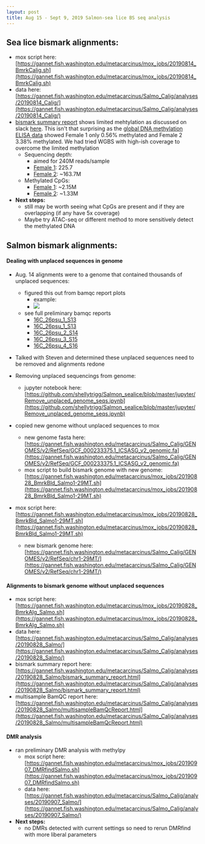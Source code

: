 ```yaml
---
layout: post
title: Aug 15 - Sept 9, 2019 Salmon-sea lice BS seq analysis
---
```



## Sea lice bismark alignments:
- mox script here: [https://gannet.fish.washington.edu/metacarcinus/mox_jobs/20190814_BmrkCalig.sh](https://gannet.fish.washington.edu/metacarcinus/mox_jobs/20190814_BmrkCalig.sh)
- data here: [https://gannet.fish.washington.edu/metacarcinus/Salmo_Calig/analyses/20190814_Calig/](https://gannet.fish.washington.edu/metacarcinus/Salmo_Calig/analyses/20190814_Calig/)
- [bismark summary report](https://gannet.fish.washington.edu/metacarcinus/Salmo_Calig/analyses/20190814_Calig/bismark_summary_report.html) shows limited mehtylation as discussed on slack [here](https://caliguslife.slack.com/archives/CHD7GE7LJ/p1567532440001700). This isn't that surprising as the [global DNA methylation ELISA data](https://shellytrigg.github.io/12th-post/) showed Female 1 only 0.56% methylated and Female 2 3.38% methylated. We had tried WGBS with high-ish coverage to overcome the limited methylation
	- Sequencing depth:
		- aimed for 240M reads/sample
		- [Female 1](https://gannet.fish.washington.edu/metacarcinus/Salmo_Calig/analyses/20190814_Calig/Sealice_F1_S20_R1_001_val_1_bismark_bt2_PE_report.html): 225.7
		- [Female 2](https://gannet.fish.washington.edu/metacarcinus/Salmo_Calig/analyses/20190814_Calig/Sealice_F2_S22_R1_001_val_1_bismark_bt2_PE_report.html): ~163.7M 
	- Methylated CpGs:
		- [Female 1](https://gannet.fish.washington.edu/metacarcinus/Salmo_Calig/analyses/20190814_Calig/Sealice_F1_S20_R1_001_val_1_bismark_bt2_PE_report.html): ~2.15M
		- [Female 2](https://gannet.fish.washington.edu/metacarcinus/Salmo_Calig/analyses/20190814_Calig/Sealice_F2_S22_R1_001_val_1_bismark_bt2_PE_report.html): ~1.33M
- **Next steps:**
	- still may be worth seeing what CpGs are present and if they are overlapping (if any have 5x coverage)
	- Maybe try ATAC-seq or different method to more sensitively detect the methylated DNA      

## Salmon bismark alignments:

#### Dealing with unplaced sequences in genome
- Aug. 14 alignments were to a genome that contained thousands of unplaced sequences:
	- figured this out from bamqc report plots
		- example:
		- [![](https://gannet.fish.washington.edu/metacarcinus/Salmo_Calig/analyses/20190814_Salmo/16C_26psu_1_S13.sorted_stats/images_qualimapReport/genome_coverage_across_reference.png)](https://gannet.fish.washington.edu/metacarcinus/Salmo_Calig/analyses/20190814_Salmo/16C_26psu_1_S13.sorted_stats/images_qualimapReport/genome_coverage_across_reference.png) 
	- see full preliminary bamqc reports
		- [16C_26psu_1_S13](https://gannet.fish.washington.edu/metacarcinus/Salmo_Calig/analyses/20190814_Salmo/16C_26psu_1_S13.sorted_stats/qualimapReport.html)
		- [16C_26psu_1_S13](https://gannet.fish.washington.edu/metacarcinus/Salmo_Calig/analyses/20190814_Salmo/16C_26psu_1_S13.sorted_stats/qualimapReport.html)
		- [16C_26psu_2_S14](https://gannet.fish.washington.edu/metacarcinus/Salmo_Calig/analyses/20190814_Salmo/16C_26psu_2_S14.sorted_stats/qualimapReport.html)
		- [16C_26psu_3_S15](https://gannet.fish.washington.edu/metacarcinus/Salmo_Calig/analyses/20190814_Salmo/16C_26psu_3_S15.sorted_stats/qualimapReport.html)
		- [16C_26psu_4_S16](https://gannet.fish.washington.edu/metacarcinus/Salmo_Calig/analyses/20190814_Salmo/16C_26psu_4_S16.sorted_stats/qualimapReport.html)

- Talked with Steven and determined these unplaced sequences need to be removed and alignments redone
- Removing unplaced sequencings from genome:
	- jupyter notebook here: [https://github.com/shellytrigg/Salmon_sealice/blob/master/jupyter/Remove_unplaced_genome_seqs.ipynb](https://github.com/shellytrigg/Salmon_sealice/blob/master/jupyter/Remove_unplaced_genome_seqs.ipynb) 
- copied new genome without unplaced sequences to mox 
	- new genome fasta here: [https://gannet.fish.washington.edu/metacarcinus/Salmo_Calig/GENOMES/v2/RefSeq/GCF_000233375.1_ICSASG_v2_genomic.fa](https://gannet.fish.washington.edu/metacarcinus/Salmo_Calig/GENOMES/v2/RefSeq/GCF_000233375.1_ICSASG_v2_genomic.fa)
	- mox script to build bismark genome with new genome: [https://gannet.fish.washington.edu/metacarcinus/mox_jobs/20190828_BmrkBld_Salmo1-29MT.sh](https://gannet.fish.washington.edu/metacarcinus/mox_jobs/20190828_BmrkBld_Salmo1-29MT.sh) 
- mox script here: [https://gannet.fish.washington.edu/metacarcinus/mox_jobs/20190828_BmrkBld_Salmo1-29MT.sh](https://gannet.fish.washington.edu/metacarcinus/mox_jobs/20190828_BmrkBld_Salmo1-29MT.sh)
	- new bismark genome here: [https://gannet.fish.washington.edu/metacarcinus/Salmo_Calig/GENOMES/v2/RefSeq/chr1-29MT/](https://gannet.fish.washington.edu/metacarcinus/Salmo_Calig/GENOMES/v2/RefSeq/chr1-29MT/)

#### Alignments to bismark genome without unplaced sequences
- mox script here: [https://gannet.fish.washington.edu/metacarcinus/mox_jobs/20190828_BmrkAlg_Salmo.sh](https://gannet.fish.washington.edu/metacarcinus/mox_jobs/20190828_BmrkAlg_Salmo.sh)
- data here: [https://gannet.fish.washington.edu/metacarcinus/Salmo_Calig/analyses/20190828_Salmo/](https://gannet.fish.washington.edu/metacarcinus/Salmo_Calig/analyses/20190828_Salmo/)
- bismark summary report here: [https://gannet.fish.washington.edu/metacarcinus/Salmo_Calig/analyses/20190828_Salmo/bismark_summary_report.html](https://gannet.fish.washington.edu/metacarcinus/Salmo_Calig/analyses/20190828_Salmo/bismark_summary_report.html)
- multisample BamQC report here:[https://gannet.fish.washington.edu/metacarcinus/Salmo_Calig/analyses/20190828_Salmo/multisampleBamQcReport.html](https://gannet.fish.washington.edu/metacarcinus/Salmo_Calig/analyses/20190828_Salmo/multisampleBamQcReport.html)

#### DMR analysis
- ran preliminary DMR analysis with methylpy
	- mox script here:[https://gannet.fish.washington.edu/metacarcinus/mox_jobs/20190907_DMRfindSalmo.sh](https://gannet.fish.washington.edu/metacarcinus/mox_jobs/20190907_DMRfindSalmo.sh)
	- data here:[https://gannet.fish.washington.edu/metacarcinus/Salmo_Calig/analyses/20190907_Salmo/](https://gannet.fish.washington.edu/metacarcinus/Salmo_Calig/analyses/20190907_Salmo/)
- **Next steps:**
	- no DMRs detected with current settings so need to rerun DMRfind with more liberal parameters 